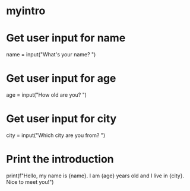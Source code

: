 # myintro
# Get user input for name
name = input("What's your name? ")

# Get user input for age
age = input("How old are you? ")

# Get user input for city
city = input("Which city are you from? ")

# Print the introduction
print(f"Hello, my name is {name}. I am {age} years old and I live in {city}. Nice to meet you!")
